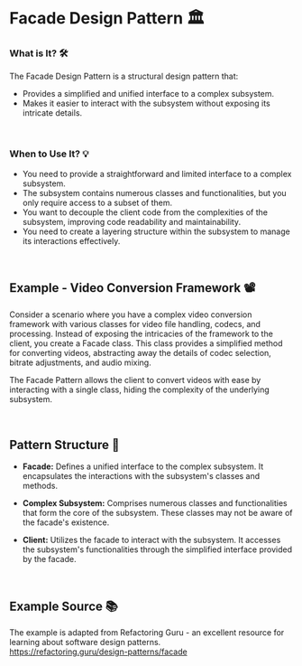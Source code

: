 # Facade Design Pattern 🏛️

### What is It? 🛠️
The Facade Design Pattern is a structural design pattern that:

- Provides a simplified and unified interface to a complex subsystem.
- Makes it easier to interact with the subsystem without exposing its intricate details.

<br>

### When to Use It? 💡

- You need to provide a straightforward and limited interface to a complex subsystem.
- The subsystem contains numerous classes and functionalities, but you only require access to a subset of them.
- You want to decouple the client code from the complexities of the subsystem, improving code readability and maintainability.
- You need to create a layering structure within the subsystem to manage its interactions effectively.

<br>

## Example - Video Conversion Framework 📽️

Consider a scenario where you have a complex video conversion framework with various classes for video file handling, codecs, and processing. Instead of exposing the intricacies of the framework to the client, you create a Facade class. This class provides a simplified method for converting videos, abstracting away the details of codec selection, bitrate adjustments, and audio mixing.

The Facade Pattern allows the client to convert videos with ease by interacting with a single class, hiding the complexity of the underlying subsystem.

<br>

## Pattern Structure 🧩

- **Facade:** Defines a unified interface to the complex subsystem. It encapsulates the interactions with the subsystem's classes and methods.

- **Complex Subsystem:** Comprises numerous classes and functionalities that form the core of the subsystem. These classes may not be aware of the facade's existence.

- **Client:** Utilizes the facade to interact with the subsystem. It accesses the subsystem's functionalities through the simplified interface provided by the facade.

<br>

## Example Source 📚
The example is adapted from Refactoring Guru - an excellent resource for learning about software design patterns. <br>
https://refactoring.guru/design-patterns/facade